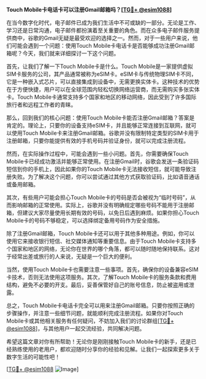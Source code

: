 **Touch Mobile卡电话卡可以注册Gmail邮箱吗？[[TG💪+ @esim1088](https://t.me/s/esim1088)]**

在当今数字化时代，电子邮件已成为我们生活中不可或缺的一部分。无论是工作、学习还是日常沟通，电子邮件都扮演着至关重要的角色。而在众多电子邮件服务提供商中，谷歌的Gmail无疑是最受欢迎的选择之一。然而，对于一些用户来说，他们可能会遇到一个问题：使用Touch Mobile卡电话卡是否能够成功注册Gmail邮箱呢？今天，我们就来详细探讨一下这个问题。

首先，让我们了解一下Touch Mobile卡是什么。Touch Mobile是一家提供虚拟SIM卡服务的公司，其产品通常被称为eSIM卡。eSIM卡与传统物理SIM卡不同，它是一种嵌入式芯片，可以直接集成到设备中，无需更换实体卡。这种技术的优势在于方便快捷，用户可以在全球范围内轻松切换网络运营商，而无需购买多张实体卡。Touch Mobile卡通常支持多个国家和地区的移动网络，因此受到了许多国际旅行者和远程工作者的青睐。

那么，回到我们的核心问题：使用Touch Mobile卡能否注册Gmail邮箱？答案是肯定的。理论上，只要你的设备支持eSIM卡，并且能够正常连接到互联网，就可以使用Touch Mobile卡来注册Gmail邮箱。谷歌并没有限制特定类型的SIM卡用于注册邮箱，只要你能提供有效的手机号码并验证身份，就可以完成注册流程。

然而，在实际操作过程中，可能会遇到一些小问题。首先，你需要确保Touch Mobile卡已经成功激活并能够正常使用。在注册Gmail时，谷歌会发送一条验证码短信到你的手机上，因此如果你的Touch Mobile卡无法接收短信，就可能导致注册失败。为了解决这个问题，你可以尝试通过其他方式获取验证码，比如语音通话或备用邮箱。

其次，有些用户可能会担心Touch Mobile卡的号码是否会被视为“临时号码”，从而影响邮箱的正常使用。实际上，谷歌并没有明确规定哪些号码不能用于注册邮箱，但建议大家尽量使用长期有效的号码，以免日后遇到麻烦。如果你担心Touch Mobile卡的号码不够稳定，可以选择绑定备用号码作为安全措施。

除了注册Gmail邮箱，Touch Mobile卡还可以用于其他多种用途。例如，你可以使用它来接收银行短信、社交媒体通知等重要信息。由于Touch Mobile卡支持多个国家和地区的网络，无论你在世界的哪个角落，都可以随时随地保持联系。这对于经常出差或旅行的人来说，无疑是一个巨大的便利。

当然，使用Touch Mobile卡也需要注意一些事项。首先，确保你的设备兼容eSIM卡技术，否则无法使用这项服务。其次，了解Touch Mobile卡的服务条款和费用结构，避免不必要的开支。最后，妥善保管好自己的账号信息，防止被盗用或泄露。

总之，Touch Mobile卡电话卡完全可以用来注册Gmail邮箱。只要你按照正确的步骤操作，并注意一些细节问题，就能顺利完成注册流程。如果你对Touch Mobile卡或其他相关服务有任何疑问，不妨加入我们的讨论群组[[TG💪+ @esim1088](https://t.me/s/esim1088)]，与其他用户一起交流经验，共同解决问题。

希望这篇文章对你有所帮助！无论你是刚刚接触Touch Mobile卡的新手，还是已经熟练使用的老用户，都欢迎随时分享你的经验和见解。让我们一起探索更多关于数字生活的可能性吧！

[[TG💪+ @esim1088](https://t.me/s/esim1088) ![Image](https://i.postimg.cc/4NQfJmqS/Snipaste-2025-05-13-00-14-12.png)]